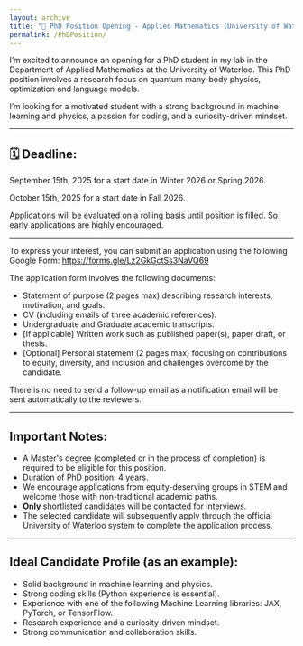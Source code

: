 ```yaml
---
layout: archive
title: "📢 PhD Position Opening - Applied Mathematics (University of Waterloo)"
permalink: /PhDPosition/
---
```


I’m excited to announce an opening for a PhD student in my lab in the Department of Applied Mathematics at the University of Waterloo. This PhD position involves a research focus on quantum many-body physics, optimization and language models.

I’m looking for a motivated student with a strong background in machine learning and physics, a passion for coding, and a curiosity-driven mindset.

---

## 🗓️ Deadline: 

September 15th, 2025 for a start date in Winter 2026 or Spring 2026. 

October 15th, 2025 for a start date in Fall 2026. 

Applications will be evaluated on a rolling basis until position is filled. So early applications are highly encouraged.

---

To express your interest, you can submit an application using the following Google Form: https://forms.gle/Lz2GkGctSs3NaVQ69

The application form involves the following documents:

* Statement of purpose (2 pages max) describing research interests, motivation, and goals.
* CV (including emails of three academic references).
* Undergraduate and Graduate academic transcripts.
* [If applicable] Written work such as published paper(s), paper draft, or thesis.
* [Optional] Personal statement (2 pages max) focusing on contributions to equity, diversity, and inclusion and challenges overcome by the candidate.

There is no need to send a follow-up email as a notification email will be sent automatically to the reviewers.

---

## Important Notes:

* A Master's degree (completed or in the process of completion) is required to be eligible for this position.
* Duration of PhD position: 4 years.
* We encourage applications from equity-deserving groups in STEM and welcome those with non-traditional academic paths.
* **Only** shortlisted candidates will be contacted for interviews.
* The selected candidate will subsequently apply through the official University of Waterloo system to complete the application process.

---
 
## Ideal Candidate Profile (as an example):
* Solid background in machine learning and physics.
* Strong coding skills (Python experience is essential).
* Experience with one of the following Machine Learning libraries: JAX, PyTorch, or TensorFlow.
* Research experience and a curiosity-driven mindset.
* Strong communication and collaboration skills.

